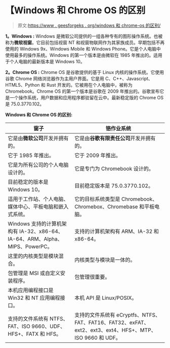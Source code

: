 # 【Windows 和 Chrome OS 的区别

> 原文:[https://www . geesforgeks . org/windows 和 chrome-os 的区别/](https://www.geeksforgeeks.org/difference-between-windows-and-chrome-os/)

**1。Windows :**
Windows 是微软公司提供的一组各种专有的图形操作系统。也被称为**微软视窗**。它目前包括视窗 NT 和视窗物联网作为其家族成员。早期包括不再使用的 Windows 9x、Windows Mobile 和 Windows Phone。它是个人电脑中使用最多的操作系统。Windows 的第一个版本是由微软在 1985 年推出的。适用于个人电脑的最新版本是 Windows 10。

**2。Chrome OS :**
Chrome OS 是谷歌提供的基于 Linux 内核的操作系统。它使用谷歌 Chrome 网络浏览器作为主用户界面。它是用 C、C++、Javascript、HTML5、Python 和 Rust 开发的。它被用在个人电脑中，被称为 Chromebook。Chrome OS 的第一个版本是谷歌在 2009 年推出的。谷歌宣布它是一个操作系统，用户数据和应用程序都驻留在云中。最新稳定版的 Chrome OS 是 75.0.3770.102。

**Windows 和 Chrome OS 的区别:**

<center>

| 窗子 | 铬作业系统 |
| --- | --- |
| 它是由**微软公司**开发并拥有的。 | 它是由**谷歌有限责任公司**开发并拥有的。 |
| 它于 1985 年推出。 | 它于 2009 年推出。 |
| 它是为所有公司的个人电脑设计的。 | 它是专门为 Chromebook 设计的。 |
| 目前稳定的版本是 Windows 10。 | 目前稳定版本是 75.0.3770.102。 |
| 适用于工作站、个人电脑、媒体中心、平板电脑和嵌入式系统。 | 它的目标系统类型是 Chromebook、Chromebox、Chromebase 和平板电脑。 |
| Windows 支持的计算机架构有 IA-32、x86-64、IA-64、ARM、Alpha、MIPS、PowerPC。 | 支持的计算机架构有 ARM、IA-32 和 x86-64。 |
| 这里的内核类型是模块混合。 | 内核类型与模块是一体的。 |
| 包管理是 MSI 或自定义安装程序。 | 包管理很重要。 |
| 本机应用编程接口是 Win32 和 NT 应用编程接口。 | 本机 API 是 Linux/POSIX。 |
| 支持的文件系统有 NTFS、FAT、ISO 9660、UDF、HFS+、FATX 和 HFS。 | 支持的文件系统有 eCryptfs、NTFS、FAT、FAT16、FAT32、exFAT、ext2、ext3、ext4、HFS+、MTP、ISO 9660 和 UDF。 |

</center>